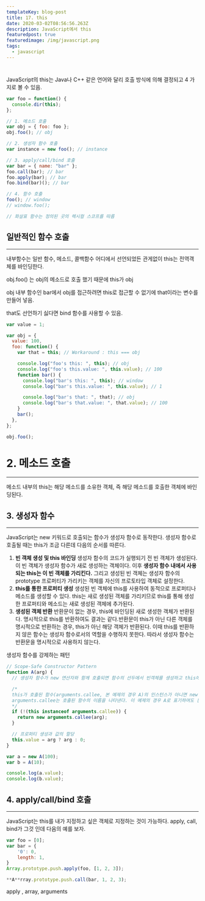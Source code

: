 ```yaml
---
templateKey: blog-post
title: 17. this
date: 2020-03-02T08:56:56.263Z
description: JavaScript에서 this
featuredpost: true
featuredimage: /img/javascript.png
tags:
  - javascript
---
```


#

JavaScript의 this는 Java나 C++ 같은 언어와 달리 호출 방식에 의해 결정되고 4 가지로 볼 수 있음.

```jsx
var foo = function() {
  console.dir(this);
};

// 1. 메소드 호출
var obj = { foo: foo };
obj.foo(); // obj

// 2. 생성자 함수 호출
var instance = new foo(); // instance

// 3. apply/call/bind 호출
var bar = { name: "bar" };
foo.call(bar); // bar
foo.apply(bar); // bar
foo.bind(bar)(); // bar

// 4. 함수 호출
foo(); // window
// window.foo();

// 화살표 함수는 정의된 곳의 렉시컬 스코프를 따름
```

## 일반적인 함수 호출

---

내부함수는 일반 함수, 메소드, 콜백함수 어디에서 선언되었든 관게없이 this는 전역객체를 바인딩한다.

obj.foo() 는 obj의 메소드로 호출 했기 때문에 this가 obj

obj 내부 함수인 bar에서 obj를 접근하려면 this로 접근할 수 없기에 that이라는 변수를 만들어 넣음.

that도 선언하기 싫다면 bind 함수를 사용할 수 있음.

```jsx
var value = 1;

var obj = {
  value: 100,
  foo: function() {
    var that = this; // Workaround : this === obj

    console.log("foo's this: ", this); // obj
    console.log("foo's this.value: ", this.value); // 100
    function bar() {
      console.log("bar's this: ", this); // window
      console.log("bar's this.value: ", this.value); // 1

      console.log("bar's that: ", that); // obj
      console.log("bar's that.value: ", that.value); // 100
    }
    bar();
  },
};

obj.foo();
```

# 2. 메소드 호출

---

메소드 내부의 this는 해당 메소드를 소유한 객체, 즉 해당 메소드를 호출한 객체에 바인딩된다.

## 3. 생성자 함수

---

JavaScript는 new 키워드로 호출되는 함수가 생성자 함수로 동작한다. 생성자 함수로 호출될 때는 this가 조금 다른데 다음의 순서를 따른다.

1.  **빈 객체 생성 및 this 바인딩** 생성자 함수의 코드가 실행되기 전 빈 객체가 생성된다. 이 빈 객체가 생성자 함수가 새로 생성하는 객체이다. 이후 **생성자 함수 내에서 사용되는 this는 이 빈 객체를 가리킨다.** 그리고 생성된 빈 객체는 생성자 함수의 prototype 프로퍼티가 가리키는 객체를 자신의 프로토타입 객체로 설정한다.
2.  **this를 통한 프로퍼티 생성** 생성된 빈 객체에 this를 사용하여 동적으로 프로퍼티나 메소드를 생성할 수 있다. this는 새로 생성된 객체를 가리키므로 this를 통해 생성한 프로퍼티와 메소드는 새로 생성된 객체에 추가된다.
3.  **생성된 객체 반환** 반환문이 없는 경우, this에 바인딩된 새로 생성한 객체가 반환된다. 명시적으로 this를 반환하여도 결과는 같다.반환문이 this가 아닌 다른 객체를 명시적으로 반환하는 경우, this가 아닌 해당 객체가 반환된다. 이때 this를 반환하지 않은 함수는 생성자 함수로서의 역할을 수행하지 못한다. 따라서 생성자 함수는 반환문을 명시적으로 사용하지 않는다.

생성자 함수를 강제하는 패턴

```jsx
// Scope-Safe Constructor Pattern
function A(arg) {
  // 생성자 함수가 new 연산자와 함께 호출되면 함수의 선두에서 빈객체를 생성하고 this에 바인딩한다.

  /*
  this가 호출된 함수(arguments.callee, 본 예제의 경우 A)의 인스턴스가 아니면 new 연산자를 사용하지 않은 것이므로 이 경우 new와 함께 생성자 함수를 호출하여 인스턴스를 반환한다.
  arguments.callee는 호출된 함수의 이름을 나타낸다. 이 예제의 경우 A로 표기하여도 문제없이 동작하지만 특정함수의 이름과 의존성을 없애기 위해서 arguments.callee를 사용하는 것이 좋다.
  */
  if (!(this instanceof arguments.callee)) {
    return new arguments.callee(arg);
  }

  // 프로퍼티 생성과 값의 할당
  this.value = arg ? arg : 0;
}

var a = new A(100);
var b = A(10);

console.log(a.value);
console.log(b.value);
```

## 4. apply/call/bind 호출

---

JavaScript는 this를 내가 지정하고 싶은 객체로 지정하는 것이 가능하다. apply, call, bind가 그것 인데 다음의 예를 보자.

```jsx
var foo = [0];
var bar = {
	'0': 0,
	length: 1,
}
Array.prototype.push.apply(foo, [1, 2, 3]);

**A**rray.prototype.push.call(bar, 1, 2, 3);
```

apply , array, arguments
